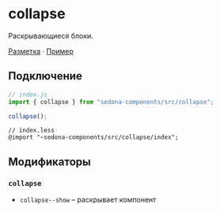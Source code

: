 # collapse

Раскрывающиеся блоки.

[Разметка](https://github.com/getsedona/sedona-components/blob/master/src/collapse/examples.html) · [Пример](https://getsedona.github.io/sedona-components/collapse.html)

## Подключение

```js
// index.js
import { collapse } from "sedona-components/src/collapse";

collapse();
```

```less
// index.less
@import "~sedona-components/src/collapse/index";
```

## Модификаторы

### `collapse`

* `collapse--show` – раскрывает компонент
